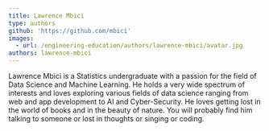```yaml
---
title: Lawrence Mbici
type: authors
github: 'https://github.com/mbici'
images:
  - url: /engineering-education/authors/lawrence-mbici/avatar.jpg
authors: lawrence-mbici
---
```

Lawrence Mbici is a Statistics undergraduate with a passion for the field of Data Science and Machine Learning. He holds a very wide spectrum of interests and loves exploring various fields of data science ranging from web and app development to AI and Cyber-Security. He loves getting lost in the world of books and in the beauty of nature. You will probably find him talking to someone or lost in thoughts or singing or coding.
